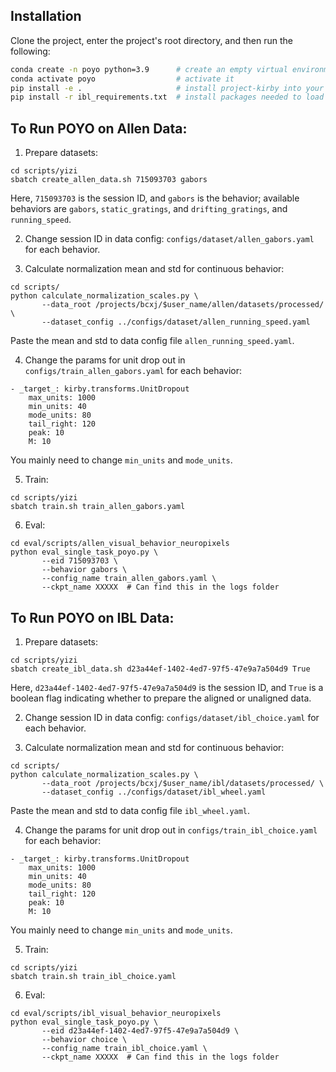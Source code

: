 ## Installation

Clone the project, enter the project's root directory, and then run the following:
```bash
conda create -n poyo python=3.9      # create an empty virtual environment
conda activate poyo                  # activate it
pip install -e .                     # install project-kirby into your path
pip install -r ibl_requirements.txt  # install packages needed to load IBL data
```

## To Run POYO on Allen Data:

1. Prepare datasets:
```
cd scripts/yizi
sbatch create_allen_data.sh 715093703 gabors
```
Here, `715093703` is the session ID, and `gabors` is the behavior; available behaviors are `gabors`, `static_gratings`, and `drifting_gratings`, and `running_speed`.

2. Change session ID in data config: `configs/dataset/allen_gabors.yaml` for each behavior.

3. Calculate normalization mean and std for continuous behavior:
```
cd scripts/
python calculate_normalization_scales.py \
       --data_root /projects/bcxj/$user_name/allen/datasets/processed/ \
       --dataset_config ../configs/dataset/allen_running_speed.yaml
```
Paste the mean and std to data config file `allen_running_speed.yaml`. 

4. Change the params for unit drop out in `configs/train_allen_gabors.yaml` for each behavior: 
```
- _target_: kirby.transforms.UnitDropout
    max_units: 1000
    min_units: 40
    mode_units: 80
    tail_right: 120
    peak: 10
    M: 10
```
You mainly need to change `min_units` and `mode_units`. 

5. Train:
```
cd scripts/yizi
sbatch train.sh train_allen_gabors.yaml
```

6. Eval:
```
cd eval/scripts/allen_visual_behavior_neuropixels
python eval_single_task_poyo.py \
       --eid 715093703 \
       --behavior gabors \
       --config_name train_allen_gabors.yaml \
       --ckpt_name XXXXX  # Can find this in the logs folder
```


## To Run POYO on IBL Data:

1. Prepare datasets:
```
cd scripts/yizi
sbatch create_ibl_data.sh d23a44ef-1402-4ed7-97f5-47e9a7a504d9 True
```
Here, `d23a44ef-1402-4ed7-97f5-47e9a7a504d9` is the session ID, and `True` is a boolean flag indicating whether to prepare the aligned or unaligned data.

2. Change session ID in data config: `configs/dataset/ibl_choice.yaml` for each behavior.

3. Calculate normalization mean and std for continuous behavior:
```
cd scripts/
python calculate_normalization_scales.py \
       --data_root /projects/bcxj/$user_name/ibl/datasets/processed/ \
       --dataset_config ../configs/dataset/ibl_wheel.yaml
```
Paste the mean and std to data config file `ibl_wheel.yaml`. 

4. Change the params for unit drop out in `configs/train_ibl_choice.yaml` for each behavior: 
```
- _target_: kirby.transforms.UnitDropout
    max_units: 1000
    min_units: 40
    mode_units: 80
    tail_right: 120
    peak: 10
    M: 10
```
You mainly need to change `min_units` and `mode_units`. 

5. Train:
```
cd scripts/yizi
sbatch train.sh train_ibl_choice.yaml
```

6. Eval:
```
cd eval/scripts/ibl_visual_behavior_neuropixels
python eval_single_task_poyo.py \
       --eid d23a44ef-1402-4ed7-97f5-47e9a7a504d9 \
       --behavior choice \
       --config_name train_ibl_choice.yaml \
       --ckpt_name XXXXX  # Can find this in the logs folder
```
